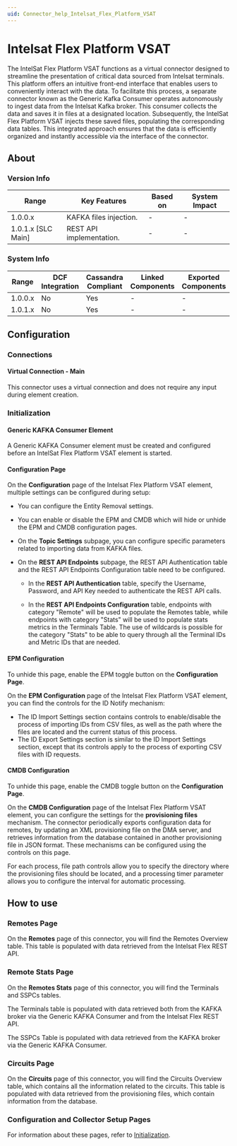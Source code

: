 ```yaml
---
uid: Connector_help_Intelsat_Flex_Platform_VSAT
---
```


# Intelsat Flex Platform VSAT

The IntelSat Flex Platform VSAT functions as a virtual connector designed to streamline the presentation of critical data sourced from Intelsat terminals. This platform offers an intuitive front-end interface that enables users to conveniently interact with the data. To facilitate this process, a separate connector known as the Generic Kafka Consumer operates autonomously to ingest data from the Intelsat Kafka broker. This consumer collects the data and saves it in files at a designated location. Subsequently, the IntelSat Flex Platform VSAT injects these saved files, populating the corresponding data tables. This integrated approach ensures that the data is efficiently organized and instantly accessible via the interface of the connector.

## About

### Version Info

| Range              | Key Features             | Based on | System Impact |
|--------------------|--------------------------|----------|---------------|
| 1.0.0.x            | KAFKA files injection.   | -        | -             |
| 1.0.1.x [SLC Main] | REST API implementation. | -        | -             |

### System Info

| Range     | DCF Integration     | Cassandra Compliant     | Linked Components     | Exported Components     |
|-----------|---------------------|-------------------------|-----------------------|-------------------------|
| 1.0.0.x   | No                  | Yes                     | -                     | -                       |
| 1.0.1.x   | No                  | Yes                     | -                     | -                       |

## Configuration

### Connections

#### Virtual Connection - Main

This connector uses a virtual connection and does not require any input during element creation.

### Initialization

#### Generic KAFKA Consumer Element

A Generic KAFKA Consumer element must be created and configured before an IntelSat Flex Platform VSAT element is started.

#### Configuration Page

On the **Configuration** page of the Intelsat Flex Platform VSAT element, multiple settings can be configured during setup:

- You can configure the Entity Removal settings. 

- You can enable or disable the EPM and CMDB which will hide or unhide the EPM and CMDB configuration pages.

- On the **Topic Settings** subpage, you can configure specific parameters related to importing data from KAFKA files.

- On the **REST API Endpoints** subpage, the REST API Authentication table and the REST API Endpoints Configuration table need to be configured.

  - In the **REST API Authentication** table, specify the Username, Password, and API Key needed to authenticate the REST API calls.

  - In the **REST API Endpoints Configuration** table, endpoints with category "Remote" will be used to populate the Remotes table, while endpoints with category "Stats" will be used to populate stats metrics in the Terminals Table. The use of wildcards is possible for the category "Stats" to be able to query through all the Terminal IDs and Metric IDs that are needed.

#### EPM Configuration

To unhide this page, enable the EPM toggle button on the **Configuration Page**.

On the **EPM Configuration** page of the Intelsat Flex Platform VSAT element, you can find the controls for the ID Notify mechanism:

- The ID Import Settings section contains controls to enable/disable the process of importing IDs from CSV files, as well as the path where the files are located and the current status of this process.
- The ID Export Settings section is similar to the ID Import Settings section, except that its controls apply to the process of exporting CSV files with ID requests.

#### CMDB Configuration

To unhide this page, enable the CMDB toggle button on the **Configuration Page**.

On the **CMDB Configuration** page of the Intelsat Flex Platform VSAT element, you can configure the settings for the **provisioning files** mechanism. The connector periodically exports configuration data for remotes, by updating an XML provisioning file on the DMA server, and retrieves information from the database contained in another provisioning file in JSON format. These mechanisms can be configured using the controls on this page.

For each process, file path controls allow you to specify the directory where the provisioning files should be located, and a processing timer parameter allows you to configure the interval for automatic processing.

## How to use

### Remotes Page

On the **Remotes** page of this connector, you will find the Remotes Overview table. This table is populated with data retrieved from the Intelsat Flex REST API.

### Remote Stats Page

On the **Remotes Stats** page of this connector, you will find the Terminals and SSPCs tables.

The Terminals table is populated with data retrieved both from the KAFKA broker via the Generic KAFKA Consumer and from the Intelsat Flex REST API.

The SSPCs Table is populated with data retrieved from the KAFKA broker via the Generic KAFKA Consumer.

### Circuits Page

On the **Circuits** page of this connector, you will find the Circuits Overview table, which contains all the information related to the circuits. This table is populated with data retrieved from the provisioning files, which contain information from the database.

### Configuration and Collector Setup Pages

For information about these pages, refer to [Initialization](#initialization).
